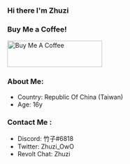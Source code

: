 ### Hi there I'm Zhuzi

### Buy Me a Coffee!
<a href="https://www.buymeacoffee.com/ZhuziOwO" target="_blank"><img src="https://cdn.buymeacoffee.com/buttons/v2/default-yellow.png" alt="Buy Me A Coffee" style="height: 60px !important;width: 217px !important;" ></a>

### About Me:
- Country: Republic Of China (Taiwan)
- Age: 16y

### Contact Me :
- Discord: 竹子#6818
- Twitter: Zhuzi_OwO
- Revolt Chat: Zhuzi

<!--
**Zhuzi-ouo/Zhuzi-ouo** is a ✨ _special_ ✨ repository because its `README.md` (this file) appears on your GitHub profile.

